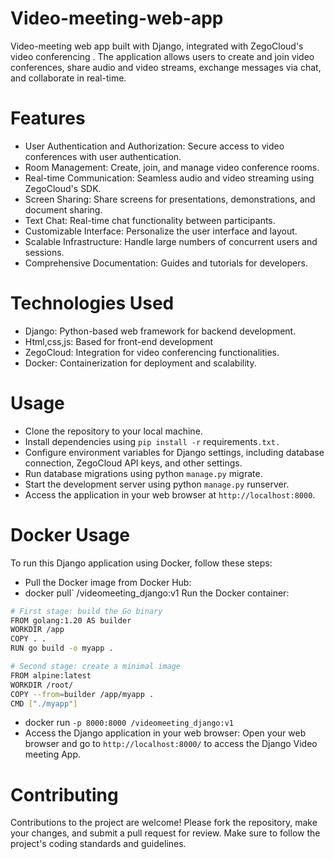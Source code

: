 # Video-meeting-web-app
Video-meeting web app built with Django, integrated with ZegoCloud's video conferencing . The application allows users to create and join video conferences, share audio and video streams, exchange messages via chat, and collaborate in real-time.


# Features
+ User Authentication and Authorization: Secure access to video conferences with user authentication.
+ Room Management: Create, join, and manage video conference rooms.
+ Real-time Communication: Seamless audio and video streaming using ZegoCloud's SDK.
+ Screen Sharing: Share screens for presentations, demonstrations, and document sharing.
+ Text Chat: Real-time chat functionality between participants.
+ Customizable Interface: Personalize the user interface and layout.
+ Scalable Infrastructure: Handle large numbers of concurrent users and sessions.
+ Comprehensive Documentation: Guides and tutorials for developers.


# Technologies Used
+ Django: Python-based web framework for backend development.
+ Html,css,js: Based for front-end development
+ ZegoCloud: Integration for video conferencing functionalities.
+ Docker: Containerization for deployment and scalability.


# Usage
+ Clone the repository to your local machine.
+ Install dependencies using `pip install -r` requirements`.txt.`
+ Configure environment variables for Django settings, including database connection, ZegoCloud API keys, and other settings.
+ Run database migrations using python `manage.py` migrate.
+ Start the development server using python `manage.py` runserver.
+ Access the application in your web browser at `http://localhost:8000`.


# Docker Usage
To run this Django application using Docker, follow these steps:
+ Pull the Docker image from Docker Hub:
+ docker pull` /videomeeting_django:v1 
Run the Docker container:


```sh
# First stage: build the Go binary
FROM golang:1.20 AS builder
WORKDIR /app
COPY . .
RUN go build -o myapp .

# Second stage: create a minimal image
FROM alpine:latest
WORKDIR /root/
COPY --from=builder /app/myapp .
CMD ["./myapp"]
```






+ docker run `-p 8000:8000 /videomeeting_django:v1`
+ Access the Django application in your web browser: Open your web browser and go to `http://localhost:8000/` to access the Django Video meeting App.

# Contributing
Contributions to the project are welcome! Please fork the repository, make your changes, and submit a pull request for review. Make sure to follow the project's coding standards and guidelines.

